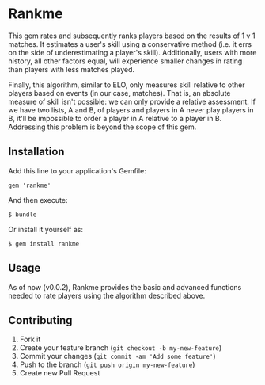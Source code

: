 # Rankme

This gem rates and subsequently ranks players based on the results of 1 v 1 matches.  It estimates a user's skill using a conservative method (i.e. it errs on the side of underestimating a player's skill).  Additionally, users with more history, all other factors equal, will
experience smaller changes in rating than players with less matches played.

Finally, this algorithm, similar to ELO, only measures skill relative to other players based on events (in our case, matches).  That is, an absolute measure of skill isn't possible: we can only provide a relative assessment.  If we have two lists, A and B, of players and players in A never play players in B, it'll be impossible to order a player in A relative to a player in B.  Addressing this problem is beyond the scope of this gem.

## Installation

Add this line to your application's Gemfile:

    gem 'rankme'

And then execute:

    $ bundle

Or install it yourself as:

    $ gem install rankme

## Usage

As of now (v0.0.2), Rankme provides the basic and advanced functions needed to rate players using the algorithm described above.

## Contributing

1. Fork it
2. Create your feature branch (`git checkout -b my-new-feature`)
3. Commit your changes (`git commit -am 'Add some feature'`)
4. Push to the branch (`git push origin my-new-feature`)
5. Create new Pull Request
